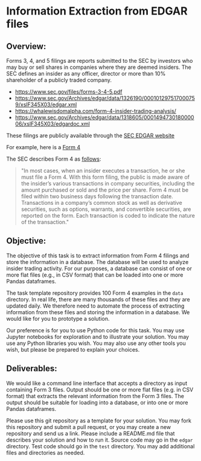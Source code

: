 # Information Extraction from EDGAR files

## Overview: 
Forms 3, 4, and 5 filings are reports submitted to the SEC by investors who may buy or sell shares in companies where they are deemed insiders. The SEC defines an insider as any officer, director or more than 10% shareholder of a publicly traded company.

* https://www.sec.gov/files/forms-3-4-5.pdf
* https://www.sec.gov/Archives/edgar/data/1326190/000101297517000759/xslF345X03/edgar.xml
* https://whalewisdomalpha.com/form-4-insider-trading-analysis/
* https://www.sec.gov/Archives/edgar/data/1318605/000149473018000006/xslF345X03/edgardoc.xml

These filings are publicly available through the [SEC EDGAR website](https://www.sec.gov/edgar/search/)

For example, here is a [Form 4](https://www.sec.gov/Archives/edgar/data/1326190/000101297517000759/)

The SEC describes Form 4 as [follows](https://www.sec.gov/files/forms-3-4-5.pdf):

>"In most cases, when an insider executes a transaction,
he or she must file a Form 4. With this form filing, the
public is made aware of the insider’s various transactions
in company securities, including the amount purchased
or sold and the price per share. Form 4 must be filed
within two business days following the transaction date.
Transactions in a company’s common stock as well as
derivative securities, such as options, warrants, and
convertible securities, are reported on the form. Each
transaction is coded to indicate the nature of the
transaction."
> 

## Objective:
The objective of this task is to extract information from Form 4 filings and store the information in a database. The database will be used to analyze insider trading activity. For our purposes, a database can consist of one or more flat files (e.g., in CSV format) that can be loaded into one or more Pandas dataframes.

The task template repository provides 100 Form 4 examples in the `data` directory. In real life, there are many thousands of these files and they are updated daily. We therefore need to automate the process of extracting information from these files and storing the information in a database. We would like for you to prototype a solution.

Our preference is for you to use Python code for this task. You may use Jupyter notebooks for exploration and to illustrate your solution. You may use any Python libraries you wish. You may also use any other tools you wish, but please be prepared to explain your choices.

## Deliverables:
We would like a command line interface that accepts a directory as input containing Form 3 files. Output should be one or more flat files (e.g. in CSV format) that extracts the relevant information from the Form 3 files. The output should be suitable for loading into a database, or into one or more Pandas dataframes.

Please use this git repository as a template for your solution. You may fork this repository and submit a pull request, or you may create a new repository and send us a link. Please include a README.md file that describes your solution and how to run it. Source code may go in the `edgar` directory. Test code should go in the `test` directory. You may add additional files and directories as needed. 
